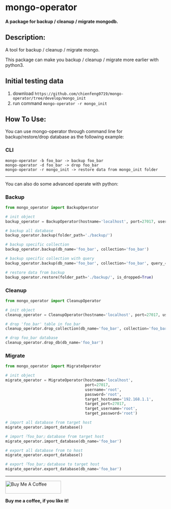 # mongo-operator
**A package for backup / cleanup / migrate mongodb.**

## Description:
A tool for backup / cleanup / migrate mongo.

This package can make you backup / cleanup / migrate more earlier with python3.
## Initial testing data
1. download `https://github.com/chienfeng0719/mongo-operator/tree/develop/mongo_init`
2. run command `mongo-operator -r mongo_init`

## How To Use:

You can use mongo-operator through command line for backup/restore/drop database as the following example:
### CLI
```
mongo-operator -b foo_bar -> backup foo_bar
mongo-operator -d foo_bar -> drop foo_bar
mongo-operator -r mongo_init -> restore data from mongo_init folder
```
---
You can also do some advanced operate with python:
### Backup
```python
from mongo_operator import BackupOperator

# init object
backup_operator = BackupOperator(hostname='localhost', port=27017, username='root', password='root')

# backup all database
backup_operator.backup(folder_path='./backup/')

# backup specific collection
backup_operator.backup(db_name='foo_bar', collection='foo_bar')

# backup specific collection with query
backup_operator.backup(db_name='foo_bar', collection='foo_bar', query_={'items': 'phone'})

# restore data from backup
backup_operator.restore(folder_path='./backup/', is_dropped=True)
```

### Cleanup
```python
from mongo_operator import CleanupOperator

# init object
cleanup_operator = CleanupOperator(hostname='localhost', port=27017, username='root', password='root')

# drop 'foo_bar' table in foo_bar
cleanup_operator.drop_collection(db_name='foo_bar', collection='foo_bar')

# drop foo_bar database
cleanup_operator.drop_db(db_name='foo_bar')
```

### Migrate
```python
from mongo_operator import MigrateOperator

# init object
migrate_operator = MigrateOperator(hostname='localhost',
                                   port=27017,
                                   username='root',
                                   password='root',
                                   target_hostname='192.168.1.1',
                                   target_port=27017,
                                   target_username='root',
                                   target_password='root')

# import all database from target host
migrate_operator.import_database()

# import『foo_bar』database from target host
migrate_operator.import_database(db_name='foo_bar')

# export all database from to host
migrate_operator.export_database()

# export『foo_bar』database to target host
migrate_operator.export_database(db_name='foo_bar')
```

---
<a href="https://www.buymeacoffee.com/jimmyyyeh" target="_blank"><img src="https://cdn.buymeacoffee.com/buttons/v2/default-blue.png" alt="Buy Me A Coffee" height="40" width="175"></a>

**Buy me a coffee, if you like it!**